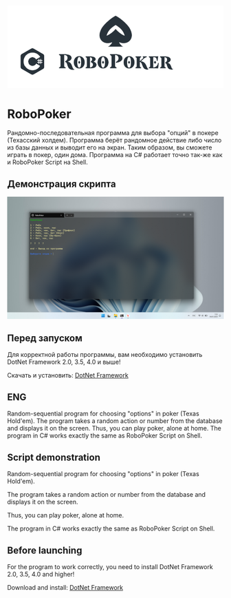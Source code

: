 <p align="center"><img src=".github/img/logo-new.png"></p>

# RoboPoker

Рандомно-последовательная программа для выбора "опций" в покере (Техасский холдем).
Программа берёт рандомное действие либо число из базы данных и выводит его на экран.
Таким образом, вы сможете играть в покер, один дома.
Программа на C# работает точно так-же как и RoboPoker Script на Shell.

## Демонстрация скрипта

<p align="center"><img src=".github/img/terminal.png"></p>

## Перед запуском

<p>Для корректной работы программы, вам необходимо установить DotNet Framework 2.0, 3.5, 4.0 и выше!</p>

Скачать и установить: [DotNet Framework](https://dotnet.microsoft.com/en-us/download/dotnet-framework)

## ENG

Random-sequential program for choosing "options" in poker (Texas Hold'em).
The program takes a random action or number from the database and displays it on the screen.
Thus, you can play poker, alone at home.
The program in C# works exactly the same as RoboPoker Script on Shell.

## Script demonstration

<p>Random-sequential program for choosing "options" in poker (Texas Hold'em).</p>
<p>The program takes a random action or number from the database and displays it on the screen.</p>
<p>Thus, you can play poker, alone at home.</p>
<p>The program in C# works exactly the same as RoboPoker Script on Shell.</p>

## Before launching

<p>For the program to work correctly, you need to install DotNet Framework 2.0, 3.5, 4.0 and higher!</p>

Download and install: [DotNet Framework](https://dotnet.microsoft.com/en-us/download/dotnet-framework)
